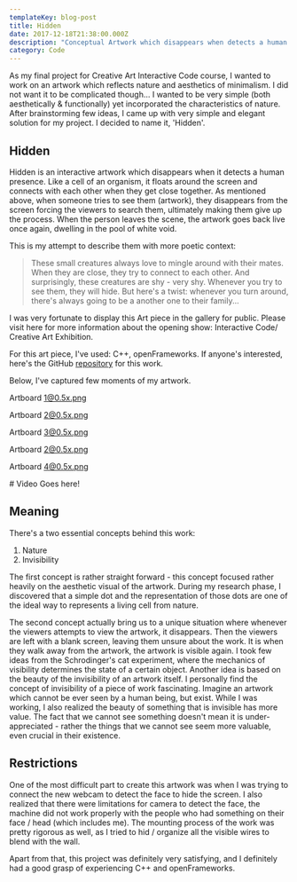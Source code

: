 ```yaml
---
templateKey: blog-post
title: Hidden
date: 2017-12-18T21:38:00.000Z
description: "Conceptual Artwork which disappears when detects a human presence \U0001F3A8"
category: Code
---
```

As my final project for Creative Art Interactive Code course, I wanted to work on an artwork which reflects nature and aesthetics of minimalism. I did not want it to be complicated though... I wanted to be very simple (both aesthetically & functionally) yet incorporated the characteristics of nature. After brainstorming few ideas, I came up with very simple and elegant solution for my project. I decided to name it, 'Hidden'.

## Hidden

Hidden is an interactive artwork which disappears when it detects a human presence. Like a cell of an organism, it floats around the screen and connects with each other when they get close together. As mentioned above, when someone tries to see them (artwork), they disappears from the screen forcing the viewers to search them, ultimately making them give up the process. When the person leaves the scene, the artwork goes back live once again, dwelling in the pool of white void.

This is my attempt to describe them with more poetic context:

> These small creatures always love to mingle around with their mates. When they are close, they try to connect to each other. And surprisingly, these creatures are shy - very shy. Whenever you try to see them, they will hide. But here's a twist: whenever you turn around, there's always going to be a another one to their family...

I was very fortunate to display this Art piece in the gallery for public. Please visit here for more information about the opening show: Interactive Code/ Creative Art Exhibition.



For this art piece, I've used: C++, openFrameworks. If anyone's interested, here's the GitHub [repository](https://github.com/withoutwax/Hidden) for this work.



Below, I've captured few moments of my artwork.



Artboard 1@0.5x.png

Artboard 2@0.5x.png

Artboard 3@0.5x.png

Artboard 2@0.5x.png

Artboard 4@0.5x.png



\# Video Goes here!



## Meaning

There's a two essential concepts behind this work:

1. Nature
2. Invisibility

The first concept is rather straight forward - this concept focused rather heavily on the aesthetic visual of the artwork. During my research phase, I discovered that a simple dot and the representation of those dots are one of the ideal way to represents a living cell from nature.

The second concept actually bring us to a unique situation where whenever the viewers attempts to view the artwork, it disappears. Then the viewers are left with a blank screen, leaving them unsure about the work. It is when they walk away from the artwork, the artwork is visible again. I took few ideas from the Schrodinger's cat experiment, where the mechanics of visibility determines the state of a certain object. Another idea is based on the beauty of the invisibility of an artwork itself. I personally find the concept of invisibility of a piece of work fascinating. Imagine an artwork which cannot be ever seen by a human being, but exist. While I was working, I also realized the beauty of something that is invisible has more value. The fact that we cannot see something doesn't mean it is under-appreciated - rather the things that we cannot see seem more valuable, even crucial in their existence.

## Restrictions

One of the most difficult part to create this artwork was when I was trying to connect the new webcam to detect the face to hide the screen. I also realized that there were limitations for camera to detect the face, the machine did not work properly with the people who had something on their face / head (which includes me). The mounting process of the work was pretty rigorous as well, as I tried to hid / organize all the visible wires to blend with the wall.

Apart from that, this project was definitely very satisfying, and I definitely had a good grasp of experiencing C++ and openFrameworks.
